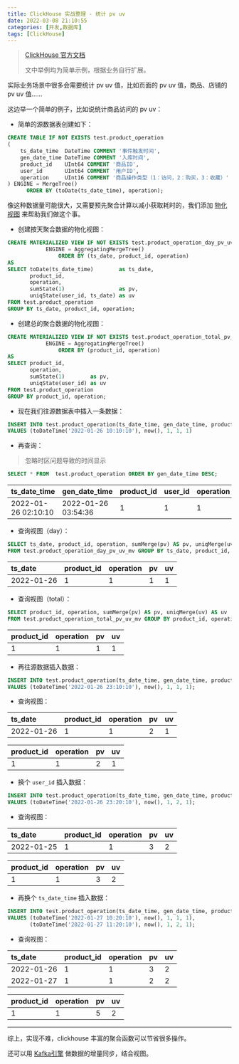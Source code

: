 ```yaml
---
title: ClickHouse 实战整理 - 统计 pv uv
date: 2022-03-08 21:10:55
categories: [开发,数据库]
tags: [ClickHouse]
---
```



> [ClickHouse 官方文档](https://clickhouse.com/docs/en/)
>
> 文中举例均为简单示例，根据业务自行扩展。

实际业务场景中很多会需要统计 pv uv 值，比如页面的 pv uv 值，商品、店铺的 pv uv 值……

这边举一个简单的例子，比如说统计商品访问的 pv uv：

- 简单的源数据表创建如下：

```sql
CREATE TABLE IF NOT EXISTS test.product_operation
(
    ts_date_time  DateTime COMMENT '事件触发时间',
    gen_date_time DateTime COMMENT '入库时间',
    product_id    UInt64 COMMENT '商品ID',
    user_id       UInt64 COMMENT '用户ID',
    operation     UInt16 COMMENT '商品操作类型（1：访问，2：购买，3：收藏）'
) ENGINE = MergeTree()
      ORDER BY (toDate(ts_date_time), operation);
```

像这种数据量可能很大，又需要预先聚合计算以减小获取耗时的，我们添加 [物化视图](https://clickhouse.com/docs/zh/engines/table-engines/mergetree-family/aggregatingmergetree/#ju-he-wu-hua-shi-tu-de-shi-li) 来帮助我们做这个事。

- 创建按天聚合数据的物化视图：

```sql
CREATE MATERIALIZED VIEW IF NOT EXISTS test.product_operation_day_pv_uv_mv
            ENGINE = AggregatingMergeTree()
                ORDER BY (ts_date, product_id, operation)
AS
SELECT toDate(ts_date_time)        as ts_date,
       product_id,
       operation,
       sumState(1)                 as pv,
       uniqState(user_id, ts_date) as uv
FROM test.product_operation
GROUP BY ts_date, product_id, operation;
```

- 创建总的聚合数据的物化视图：

```sql
CREATE MATERIALIZED VIEW IF NOT EXISTS test.product_operation_total_pv_uv_mv
            ENGINE = AggregatingMergeTree()
                ORDER BY (product_id, operation)
AS
SELECT product_id,
       operation,
       sumState(1)        as pv,
       uniqState(user_id) as uv
FROM test.product_operation
GROUP BY product_id, operation;
```

- 现在我们往源数据表中插入一条数据：

```sql
INSERT INTO test.product_operation(ts_date_time, gen_date_time, product_id, user_id, operation)
VALUES (toDateTime('2022-01-26 10:10:10'), now(), 1, 1, 1)
```

- 再查询：

> 忽略时区问题导致的时间显示

```sql
SELECT * FROM  test.product_operation ORDER BY gen_date_time DESC;
```

| ts\_date\_time      | gen\_date\_time     | product\_id | user\_id | operation |
| :------------------ | :------------------ | :---------- | :------- | :-------- |
| 2022-01-26 02:10:10 | 2022-01-26 03:54:36 | 1           | 1        | 1         |

- 查询视图（day）：

```sql
SELECT ts_date, product_id, operation, sumMerge(pv) AS pv, uniqMerge(uv) AS uv
FROM test.product_operation_day_pv_uv_mv GROUP BY ts_date, product_id, operation;
```

| ts\_date   | product\_id | operation | pv   | uv   |
| :--------- | :---------- | :-------- | :--- | :--- |
| 2022-01-26 | 1           | 1         | 1    | 1    |

- 查询视图（total）：

```sql
SELECT product_id, operation, sumMerge(pv) AS pv, uniqMerge(uv) AS uv
FROM test.product_operation_total_pv_uv_mv GROUP BY product_id, operation;
```

| product\_id | operation | pv   | uv   |
| :---------- | :-------- | :--- | :--- |
| 1           | 1         | 1    | 1    |

- 再往源数据插入数据：

```sql
INSERT INTO test.product_operation(ts_date_time, gen_date_time, product_id, user_id, operation)
VALUES (toDateTime('2022-01-26 23:10:10'), now(), 1, 1, 1);
```

- 查询视图：

| ts\_date   | product\_id | operation | pv   | uv   |
| :--------- | :---------- | :-------- | :--- | :--- |
| 2022-01-26 | 1           | 1         | 2    | 1    |

| product\_id | operation | pv   | uv   |
| :---------- | :-------- | :--- | :--- |
| 1           | 1         | 2    | 1    |

- 换个 `user_id` 插入数据：

```sql
INSERT INTO test.product_operation(ts_date_time, gen_date_time, product_id, user_id, operation)
VALUES (toDateTime('2022-01-26 23:20:10'), now(), 1, 2, 1);
```

- 查询视图：

| ts\_date   | product\_id | operation | pv   | uv   |
| :--------- | :---------- | :-------- | :--- | :--- |
| 2022-01-25 | 1           | 1         | 3    | 2    |

| product\_id | operation | pv   | uv   |
| :---------- | :-------- | :--- | :--- |
| 1           | 1         | 3    | 2    |

- 再换个 `ts_date_time` 插入数据：

```sql
INSERT INTO test.product_operation(ts_date_time, gen_date_time, product_id, user_id, operation)
VALUES (toDateTime('2022-01-27 10:20:10'), now(), 1, 1, 1),
       (toDateTime('2022-01-27 11:20:10'), now(), 1, 2, 1);
```

- 查询视图：

| ts\_date   | product\_id | operation | pv   | uv   |
| :--------- | :---------- | :-------- | :--- | :--- |
| 2022-01-26 | 1           | 1         | 3    | 2    |
| 2022-01-27 | 1           | 1         | 2    | 2    |

| product\_id | operation | pv   | uv   |
| :---------- | :-------- | :--- | :--- |
| 1           | 1         | 5    | 2    |

---

综上，实现不难，clickhouse 丰富的聚合函数可以节省很多操作。

还可以用 [Kafka引擎](https://clickhouse.com/docs/zh/engines/table-engines/integrations/kafka/) 做数据的增量同步，结合视图。